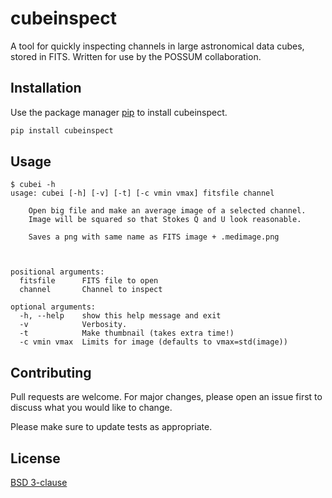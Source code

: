 # cubeinspect

A tool for quickly inspecting channels in large astronomical data cubes, stored in FITS. Written for use by the POSSUM collaboration.


## Installation

Use the package manager [pip](https://pypi.org/) to install cubeinspect.

```bash
pip install cubeinspect
```

## Usage

```
$ cubei -h
usage: cubei [-h] [-v] [-t] [-c vmin vmax] fitsfile channel

    Open big file and make an average image of a selected channel.
    Image will be squared so that Stokes Q and U look reasonable.

    Saves a png with same name as FITS image + .medimage.png



positional arguments:
  fitsfile      FITS file to open
  channel       Channel to inspect

optional arguments:
  -h, --help    show this help message and exit
  -v            Verbosity.
  -t            Make thumbnail (takes extra time!)
  -c vmin vmax  Limits for image (defaults to vmax=std(image))
```

## Contributing
Pull requests are welcome. For major changes, please open an issue first to discuss what you would like to change.

Please make sure to update tests as appropriate.

## License
[BSD 3-clause](https://choosealicense.com/licenses/bsd-3-clause/)